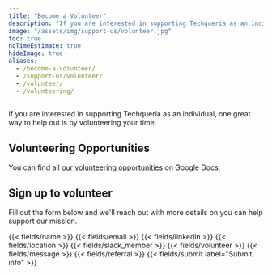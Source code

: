 ```yaml
---
title: "Become a Volunteer"
description: "If you are interested in supporting Techqueria as an individual, one great way to help out is by volunteering your time."
image: "/assets/img/support-us/volunteer.jpg"
toc: true
noTimeEstimate: true
hideImage: true
aliases:
  - /become-a-volunteer/
  - /support-us/volunteer/
  - /volunteer/
  - /volunteering/
---
```


If you are interested in supporting Techqueria as an individual, one great way to help out is by volunteering your time.

## Volunteering Opportunities

You can find all <a href="https://docs.google.com/document/d/1ryugVO5ecNZgf83HPULTT3Q7HUSEAWUP4BRYfORksdY/edit?usp=sharing" rel="noopener">our volunteering opportunities</a> on Google Docs.

## Sign up to volunteer

Fill out the form below and we'll reach out with more details on you can help support our mission.

<form name="Volunteer" method="POST" data-netlify-recaptcha="true" data-netlify="true" action="/success/" class="form--centered no-ids">
  <input type="hidden" aria-label="Subject" name="_subject" value="Techqueria - Become a Volunteer">
  {{< fields/name >}}
  {{< fields/email >}}
  {{< fields/linkedin >}}
  {{< fields/location >}}
  {{< fields/slack_member >}}
  {{< fields/volunteer >}}
  {{< fields/message >}}
  {{< fields/referral >}}
  {{< fields/submit label="Submit info" >}}
</form>
